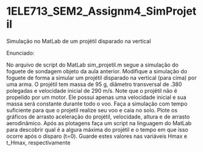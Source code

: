 # 1ELE713_SEM2_Assignm4_SimProjetil
Simulação no MatLab de um projétil disparado na vertical

Enunciado:

No arquivo de script do MatLab sim_projetil.m segue a simulação do foguete de sondagem objeto da aula anterior.
Modifique a simulação do foguete de forma a simular um projétil disparado na vertical (para cima) por uma arma.
O projétil tem massa de 95 g, diâmetro transversal de .380 polegadas e velocidade inicial de 290 m/s.
Note que o projétil não é propelido por um motor. Ele possui apenas uma velocidade inicial e sua massa será constante durante todo o voo.
Faça a simulação com tempo suficiente para que o projetil realize seu voo e caia no solo.
Plote os gráficos de arrasto aceleração do projétil, velocidade, altura e de arrasto aerodinâmico.
Após as plotagens faça um script na linguagem do MatLab para descobrir qual é a algura máxima do projétil e o tempo em que isso ocorre após o disparo (t=0). Guarde estes valores nas variáveis Hmax e t_Hmax, respectivamente
